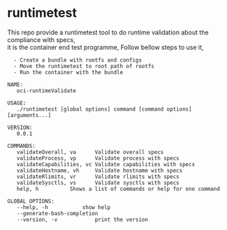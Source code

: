 # runtimetest

This repo provide a runtimetest tool to do runtime validation about the compliance with specs,      
it is the container end test programme, Follow bellow steps to use it,      
       
      - Create a bundle with rootfs and configs
      - Move the runtimetest to root path of rootfs
      - Run the container with the bundle


```
NAME:
   oci-runtimeValidate

USAGE:
   ./runtimetest [global options] command [command options] [arguments...]
   
VERSION:
   0.0.1
   
COMMANDS:
   validateOverall, va		Validate overall specs
   validateProcess, vp		Validate process with specs
   validateCapabilities, vc	Validate capabilities with specs
   validateHostname, vh		Validate hostname with specs
   validateRlimits, vr		Validate rlimits with specs
   validateSysctls, vs		Validate sysctls with specs
   help, h			Shows a list of commands or help for one command
   
GLOBAL OPTIONS:
   --help, -h			show help
   --generate-bash-completion	
   --version, -v			print the version

```
